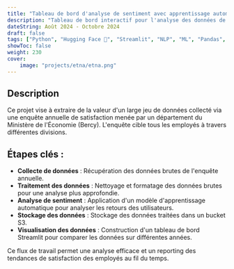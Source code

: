 ```yaml
---
title: "Tableau de bord d'analyse de sentiment avec apprentissage automatique"
description: "Tableau de bord interactif pour l'analyse des données de satisfaction des employés au Ministère de l'Économie et des Finances"
dateString: Août 2024 - Octobre 2024
draft: false
tags: ["Python", "Hugging Face 🤗", "Streamlit", "NLP", "ML", "Pandas", "Données", "IA", "S3"]
showToc: false
weight: 230
cover:
    image: "projects/etna/etna.png"
--- 
```


## Description

Ce projet vise à extraire de la valeur d'un large jeu de données collecté via une enquête annuelle de satisfaction menée par un département du Ministère de l'Économie (Bercy). L'enquête cible tous les employés à travers différentes divisions.

## Étapes clés :

- **Collecte de données** : Récupération des données brutes de l'enquête annuelle.
- **Traitement des données** : Nettoyage et formatage des données brutes pour une analyse plus approfondie.
- **Analyse de sentiment** : Application d'un modèle d'apprentissage automatique pour analyser les retours des utilisateurs.
- **Stockage des données** : Stockage des données traitées dans un bucket S3.
- **Visualisation des données** : Construction d'un tableau de bord Streamlit pour comparer les données sur différentes années.

Ce flux de travail permet une analyse efficace et un reporting des tendances de satisfaction des employés au fil du temps.
